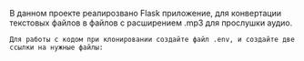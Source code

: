 В данном проекте реалирозвано Flask приложение, для конвертации текстовых файлов в файлов с расширением .mp3 для прослушки аудио. 
    
    Для работы с кодом при клонировании создайте файл .env, и создайте две ссылки на нужные файлы:  
